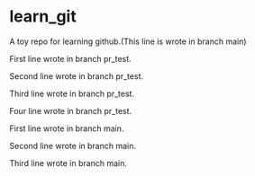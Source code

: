 # learn_git

A toy repo for learning github.(This line is wrote in branch main)

First line wrote in branch pr_test.

Second line wrote in branch pr_test.

Third line wrote in branch pr_test.

Four line wrote in branch pr_test.

First line wrote in branch main.

Second line wrote in branch main.

Third line wrote in branch main.
